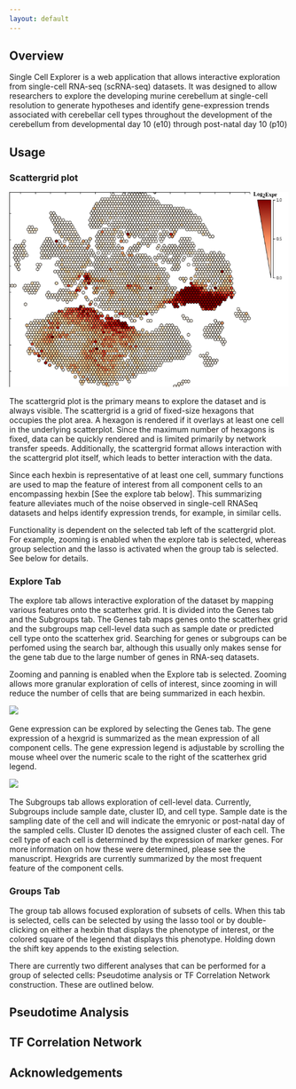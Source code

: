 ```yaml
---
layout: default
---
```

## Overview

Single Cell Explorer is a web application that allows interactive exploration from single-cell RNA-seq (scRNA-seq) datasets. It was designed to allow researchers to explore the developing murine cerebellum at single-cell resolution to generate hypotheses and identify gene-expression trends associated with cerebellar cell types throughout the development of the cerebellum from developmental day 10 (e10) through post-natal day 10 (p10)


## Usage

### Scattergrid plot

![](assets/scatterhex_plot.png)

The scattergrid plot is the primary means to explore the dataset and is always visible. The scattergrid is a grid of fixed-size hexagons that occupies the plot area. A hexagon is rendered if it overlays at least one cell in the underlying scatterplot. Since the maximum number of hexagons is fixed, data can be quickly rendered and is limited primarily by network transfer speeds. Additionally, the scattergrid format allows interaction with the scattergrid plot itself, which leads to better interaction with the data.

Since each hexbin is representative of at least one cell, summary functions are used to map the feature of interest from all component cells to an encompassing hexbin [See the explore tab below]. This summarizing feature alleviates much of the noise observed in single-cell RNASeq datasets and helps identify expression trends, for example, in similar cells.

Functionality is dependent on the selected tab left of the scattergrid plot. For example, zooming is enabled when the explore tab is selected, whereas group selection and the lasso is activated when the group tab is selected. See below for details.

### Explore Tab


The explore tab allows interactive exploration of the dataset by mapping various features onto the scatterhex grid. It is divided into the Genes tab and the Subgroups tab. The Genes tab maps genes onto the scatterhex grid and the subgroups map cell-level data such as sample date or predicted cell type onto the scatterhex grid. Searching for genes or subgroups can be perfomed using the search bar, although this usually only makes sense for the gene tab due to the large number of genes in RNA-seq datasets.

Zooming and panning is enabled when the Explore tab is selected. Zooming allows more granular exploration of cells of interest, since zooming in will reduce the number of cells that are being summarized in each hexbin.

![](/assets/explore_gene_tab.png)

Gene expression can be explored by selecting the Genes tab. The gene expression of a hexgrid is summarized as the mean expression of all component cells. The gene expression legend is adjustable by scrolling the mouse wheel over the numeric scale to the right of the scatterhex grid legend.

![](/assets/explore_subgroups_tab.png)

The Subgroups tab allows exploration of cell-level data. Currently, Subgroups include sample date, cluster ID, and cell type. Sample date is the sampling date of the cell and will indicate the emryonic or post-natal day of the sampled cells. Cluster ID denotes the assigned cluster of each cell. The cell type of each cell is determined by the expression of marker genes. For more information on how these were determined, please see the manuscript. Hexgrids are currently summarized by the most frequent feature of the component cells.

### Groups Tab

The group tab allows focused exploration of subsets of cells. When this tab is selected, cells can be selected by using the lasso tool or by double-clicking on either a hexbin that displays the phenotype of interest, or the colored square of the legend that displays this phenotype. Holding down the shift key appends to the existing selection.

There are currently two different analyses that can be performed for a group of selected cells: Pseudotime analysis or TF Correlation Network construction. These are outlined below. 

## Pseudotime Analysis

## TF Correlation Network

## Acknowledgements

